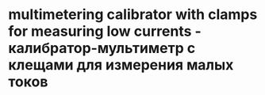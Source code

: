 # multimetering calibrator with clamps for measuring low currents - калибратор-мультиметр с клещами для измерения малых токов
